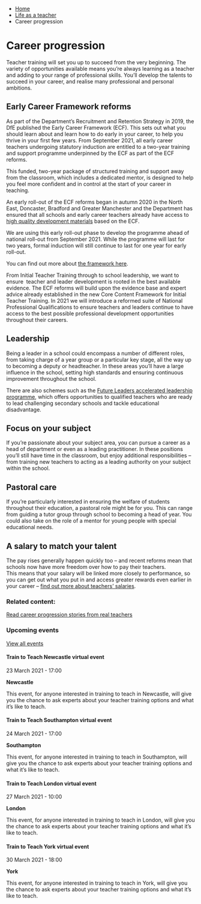 *   [Home](/)
*   [Life as a teacher](/life-as-a-teacher)
*   Career progression

Career progression
==================

Teacher training will set you up to succeed from the very beginning. The variety of opportunities available means you’re always learning as a teacher and adding to your range of professional skills. You’ll develop the talents to succeed in your career, and realise many professional and personal ambitions.

Early Career Framework reforms
------------------------------

As part of the Department’s Recruitment and Retention Strategy in 2019, the DfE published the Early Career Framework (ECF). This sets out what you should learn about and learn how to do early in your career, to help you thrive in your first few years. From September 2021, all early career teachers undergoing statutory induction are entitled to a two-year training and support programme underpinned by the ECF as part of the ECF reforms.

This funded, two-year package of structured training and support away from the classroom, which includes a dedicated mentor, is designed to help you feel more confident and in control at the start of your career in teaching.

An early roll-out of the ECF reforms began in autumn 2020 in the North East, Doncaster, Bradford and Greater Manchester and the Department has ensured that all schools and early career teachers already have access to [high quality development materials](https://www.early-career-framework.education.gov.uk/) based on the ECF.

We are using this early roll-out phase to develop the programme ahead of national roll-out from September 2021. While the programme will last for two years, formal induction will still continue to last for one year for early roll-out.

You can find out more about [the framework here](https://www.gov.uk/government/publications/supporting-early-career-teachers/rollout-of-early-career-framework-support-package).

From Initial Teacher Training through to school leadership, we want to ensure  teacher and leader development is rooted in the best available evidence. The ECF reforms will build upon the evidence base and expert advice already established in the new Core Content Framework for Initial Teacher Training. In 2021 we will introduce a reformed suite of National Professional Qualifications to ensure teachers and leaders continue to have access to the best possible professional development opportunities throughout their careers.

Leadership
----------

Being a leader in a school could encompass a number of different roles, from taking charge of a year group or a particular key stage, all the way up to becoming a deputy or headteacher. In these areas you’ll have a large influence in the school, setting high standards and ensuring continuous improvement throughout the school.

There are also schemes such as the [Future Leaders accelerated leadership programme](http://www.future-leaders.org.uk/ "Learn more about the Future Leaders accelerated leadership programme."), which offers opportunities to qualified teachers who are ready to lead challenging secondary schools and tackle educational disadvantage.

Focus on your subject
---------------------

If you’re passionate about your subject area, you can pursue a career as a head of department or even as a leading practitioner. In these positions you’ll still have time in the classroom, but enjoy additional responsibilities – from training new teachers to acting as a leading authority on your subject within the school.

Pastoral care
-------------

If you’re particularly interested in ensuring the welfare of students throughout their education, a pastoral role might be for you. This can range from guiding a tutor group through school to becoming a head of year. You could also take on the role of a mentor for young people with special educational needs.

A salary to match your talent
-----------------------------

The pay rises generally happen quickly too – and recent reforms mean that schools now have more freedom over how to pay their teachers. This means that your salary will be linked more closely to performance, so you can get out what you put in and access greater rewards even earlier in your career – [find out more about teachers’ salaries](/node/2315 "View the different teacher salary ranges").

### Related content:

[Read career progression stories from real teachers](/node/2468 "Visit the career progression case studies")

### Upcoming events

[View all events](/teaching-events)

[](/teaching-events/train-to-teach-events/train-to-teach-newcastle-virtual-event-230321)

#### Train to Teach Newcastle virtual event

23 March 2021 - 17:00

**Newcastle**

This event, for anyone interested in training to teach in Newcastle, will give you the chance to ask experts about your teacher training options and what it’s like to teach.

[](/teaching-events/train-to-teach-events/train-to-teach-southampton-virtual-event-240321)

#### Train to Teach Southampton virtual event

24 March 2021 - 17:00

**Southampton**

This event, for anyone interested in training to teach in Southampton, will give you the chance to ask experts about your teacher training options and what it’s like to teach.

[](/teaching-events/train-to-teach-events/train-to-teach-london-virtual-event-270321)

#### Train to Teach London virtual event

27 March 2021 - 10:00

**London**

This event, for anyone interested in training to teach in London, will give you the chance to ask experts about your teacher training options and what it’s like to teach.

[](/teaching-events/train-to-teach-events/train-to-teach-york-virtual-event-300321)

#### Train to Teach York virtual event

30 March 2021 - 18:00

**York**

This event, for anyone interested in training to teach in York, will give you the chance to ask experts about your teacher training options and what it’s like to teach.